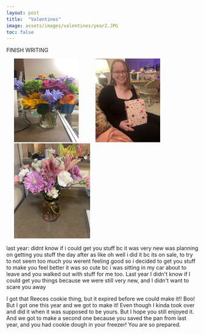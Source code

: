 ```yaml
---
layout: post
title:  "Valentines"
image: assets/images/valentines/year2.JPG
toc: false
---
```

FINISH WRITING

<div class="row">
<img src="/assets/images/valentines/flowers.JPG" width="170" height="220"  hspace="20" vspace="0">
<img src="/assets/images/valentines/gift.JPG" width="170" height="220"  hspace="20" vspace="0">
<img src="/assets/images/valentines/year2.JPG" width="200" height="250"  hspace="20" vspace="0">
</div>

last year:
didnt know if i could get you stuff bc it was very new
was planning on getting you stuff the day after as like oh well i did it bc its on sale, to try to not seem too much
you werent feeling good so i decided to get you stuff to make you feel better
it was so cute bc i was sitting in my car about to leave and you walked out with stuff for me too. 
Last year I didn't know if I could get you things because we were still very new, and I didn't want to scare you away

I got that Reeces cookie thing, but it expired before we could make it!! Boo!
But I got one this year and we got to make it! Even though I kinda took over and did it when it was supposed to be yours. But I hope you still enjoyed it. And we got to make a second one because you saved the pan from last year, and you had cookie dough in your freezer! You are so prepared. 